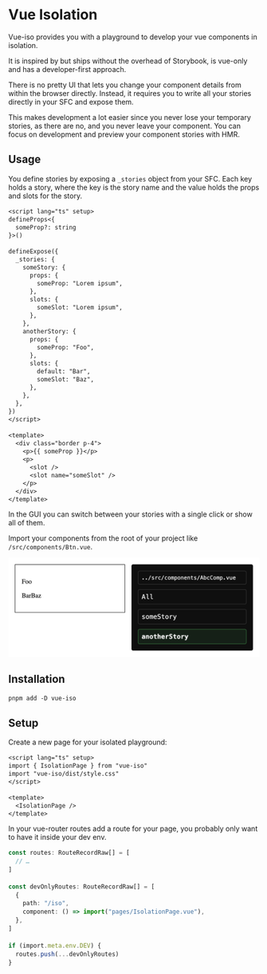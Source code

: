 # Vue Isolation

Vue-iso provides you with a playground to develop your vue components in
isolation.

It is inspired by but ships without the overhead of Storybook, is vue-only and
has a developer-first approach.

There is no pretty UI that lets you change your component details from within the
browser directly. Instead, it requires you to write all your stories directly in
your SFC and expose them.

This makes development a lot easier since you never lose your temporary
stories, as there are no, and you never leave your component. You can focus on
development and preview your component stories with HMR.

## Usage

You define stories by exposing a `_stories` object from your SFC. Each key holds
a story, where the key is the story name and the value holds the props and
slots for the story.

```vue
<script lang="ts" setup>
defineProps<{
  someProp?: string
}>()

defineExpose({
  _stories: {
    someStory: {
      props: {
        someProp: "Lorem ipsum",
      },
      slots: {
        someSlot: "Lorem ipsum",
      },
    },
    anotherStory: {
      props: {
        someProp: "Foo",
      },
      slots: {
        default: "Bar",
        someSlot: "Baz",
      },
    },
  },
})
</script>

<template>
  <div class="border p-4">
    <p>{{ someProp }}</p>
    <p>
      <slot />
      <slot name="someSlot" />
    </p>
  </div>
</template>
```

In the GUI you can switch between your stories with a single click or show all
of them.

Import your components from the root of your project like `/src/components/Btn.vue`.

![](./index.png)

## Installation

```console
pnpm add -D vue-iso
```

## Setup

Create a new page for your isolated playground:

```vue
<script lang="ts" setup>
import { IsolationPage } from "vue-iso"
import "vue-iso/dist/style.css"
</script>

<template>
  <IsolationPage />
</template>
```

In your vue-router routes add a route for your page, you probably only want to
have it inside your dev env.

```ts
const routes: RouteRecordRaw[] = [
  // …
]

const devOnlyRoutes: RouteRecordRaw[] = [
  {
    path: "/iso",
    component: () => import("pages/IsolationPage.vue"),
  },
]

if (import.meta.env.DEV) {
  routes.push(...devOnlyRoutes)
}
```
